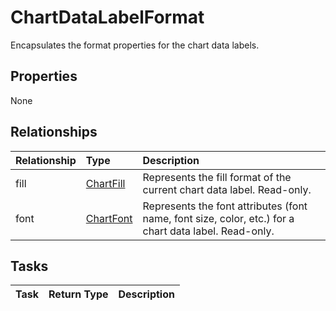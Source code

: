 # ChartDataLabelFormat

Encapsulates the format properties for the chart data labels.

## Properties
None

## Relationships
| Relationship | Type	|Description|
|:---------------|:--------|:----------|
|fill|[ChartFill](chartfill.md)|Represents the fill format of the current chart data label. Read-only.|
|font|[ChartFont](chartfont.md)|Represents the font attributes (font name, font size, color, etc.) for a chart data label. Read-only.|

## Tasks

| Task		   | Return Type	|Description|
|:---------------|:--------|:----------|
